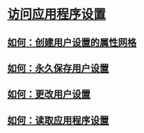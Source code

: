 # [访问应用程序设置](accessing-application-settings.md)
## [如何：创建用户设置的属性网格](how-to-create-property-grids-for-user-settings.md)
## [如何：永久保存用户设置](how-to-persist-user-settings.md)
## [如何：更改用户设置](how-to-change-user-settings.md)
## [如何：读取应用程序设置](how-to-read-application-settings.md)